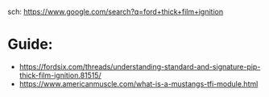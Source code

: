 sch: https://www.google.com/search?q=ford+thick+film+ignition

# Guide:
- https://fordsix.com/threads/understanding-standard-and-signature-pip-thick-film-ignition.81515/
- https://www.americanmuscle.com/what-is-a-mustangs-tfi-module.html
